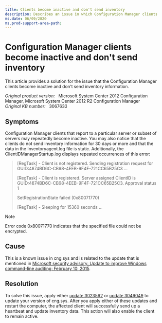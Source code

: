 ```yaml
---
title: Clients become inactive and don't send inventory
description: Describes an issue in which Configuration Manager clients that report to a particular server or subset of servers repeatedly become inactive.
ms.date: 06/09/2020
ms.prod-support-area-path: 
---
```

# Configuration Manager clients become inactive and don't send inventory

This article provides a solution for the issue that the Configuration Manager clients become inactive and don't send inventory information.

_Original product version:_ &nbsp; Microsoft System Center 2012 Configuration Manager, Microsoft System Center 2012 R2 Configuration Manager  
_Original KB number:_ &nbsp; 3067633

## Symptoms

Configuration Manager clients that report to a particular server or subset of servers may repeatedly become inactive. You may also notice that the clients do not send inventory information for 30 days or more and that the data in the Inventoryagent.log file is static. Additionally, the ClientIDManagerStartup.log displays repeated occurrences of this error:

> [RegTask] - Client is not registered. Sending registration request for GUID:4874BD6C-CB98-4EEB-9F4F-721CC65B25C3 ...
>
> [RegTask] - Client is registered. Server assigned ClientID is GUID:4874BD6C-CB98-4EEB-9F4F-721CC65B25C3. Approval status 1
>
> SetRegistrationState failed (0x80071770)
>
> [RegTask] - Sleeping for 15360 seconds ...

> [!NOTE]
> Error code 0x80071770 indicates that the specified file could not be encrypted.

## Cause

This is a known issue in cng.sys and is related to the update that is mentioned in [Microsoft security advisory: Update to improve Windows command-line auditing: February 10, 2015](https://support.microsoft.com/help/3004375).

## Resolution

To solve this issue, apply either [update 3023562](https://support.microsoft.com/help/3023562) or [update 3046049](https://support.microsoft.com/help/3046049) to update your version of cng.sys. After you apply either of these updates and restart the computer, the affected client will successfully send up a heartbeat and update inventory data. This action will also enable the client to remain active.
